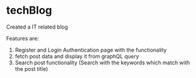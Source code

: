 # techBlog
Created a IT related blog

Features are: 

1. Register and Login Authentication page with the functionality
2. fetch post data and display it from graphQL query
3. Search post functionality (Search with the keywords which match with the post title)




